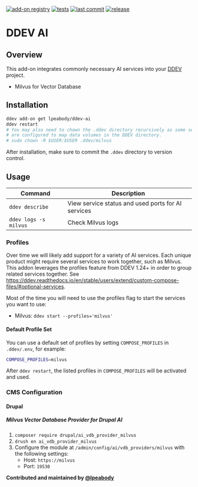 [![add-on registry](https://img.shields.io/badge/DDEV-Add--on_Registry-blue)](https://addons.ddev.com)
[![tests](https://github.com/lpeabody/ddev-ai/actions/workflows/tests.yml/badge.svg?branch=main)](https://github.com/lpeabody/ddev-ai/actions/workflows/tests.yml?query=branch%3Amain)
[![last commit](https://img.shields.io/github/last-commit/lpeabody/ddev-ai)](https://github.com/lpeabody/ddev-ai/commits)
[![release](https://img.shields.io/github/v/release/lpeabody/ddev-ai)](https://github.com/lpeabody/ddev-ai/releases/latest)

# DDEV AI

## Overview

This add-on integrates commonly necessary AI services into your [DDEV](https://ddev.com/) project.

- Milvus for Vector Database

## Installation

```bash
ddev add-on get lpeabody/ddev-ai
ddev restart
# You may also need to chown the .ddev directory recursively as some services
# are configured to map data volumes in the DDEV directory.
# sudo chown -R $USER:$USER .ddev/milvus
```

After installation, make sure to commit the `.ddev` directory to version control.

## Usage

| Command               | Description                                        |
|-----------------------|----------------------------------------------------|
| `ddev describe`       | View service status and used ports for AI services |
| `ddev logs -s milvus` | Check Milvus logs                                  |

### Profiles

Over time we will likely add support for a variety of AI services. Each unique
product might require several services to work together, such as Milvus. This
addon leverages the profiles feature from DDEV 1.24+ in order to group related
services together. See https://ddev.readthedocs.io/en/stable/users/extend/custom-compose-files/#optional-services.

Most of the time you will need to use the profiles flag to start the services
you want to use:

- Milvus: `ddev start --profiles='milvus'`

#### Default Profile Set

You can use a default set of profiles by setting `COMPOSE_PROFILES` in `.ddev/.env`, for example:

```bash
COMPOSE_PROFILES=milvus
```

After `ddev restart`, the listed profiles in `COMPOSE_PROFILES` will be activated and used.

### CMS Configuration

#### Drupal

##### Milvus Vector Database Provider for Drupal AI

1. `composer require drupal/ai_vdb_provider_milvus`
2. `drush en ai_vdb_provider_milvus`
3. Configure the module at `/admin/config/ai/vdb_providers/milvus` with the following settings:
   - Host: `https://milvus`
   - Port: `19530`

**Contributed and maintained by [@lpeabody](https://github.com/lpeabody)**
